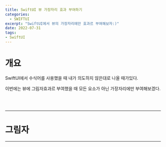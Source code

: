 ```yaml
---
title: SwiftUI 뷰 가장자리 효과 부여하기
categories:
  - SWIFTUI 
excerpt: "SwiftUI에서 뷰의 가장자리에만 효과르 부여해보자:)"
date: 2022-07-31
tags:
- SwiftUI
---
```




# 개요


SwiftUI에서 수식어를 사용했을 때 내가 의도하지 않은대로 나올 때가있다.

이번에는 뷰에 그림자효과르 부여했을 때 모든 요소가 아닌 가장자리에만 부여해보겠다.


<br />
<br />

---

# 그림자

---

